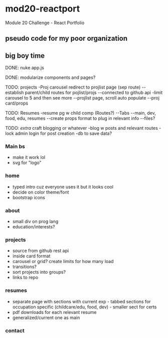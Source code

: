 # mod20-reactport
Module 20 Challenge - React Portfolio

## pseudo code for my poor organization

## big boy time
DONE: nuke app.js
<!-- -utilize react-router-dom in index.js
    --establish routes to pgs, decide what will render on main
    --check that header and navbar will work w routes -->

DONE: modularize components and pages?
<!-- -create index.js for all component pages import/export (route simplification and clean up imports) -->
<!-- -create main.js for main single page >>home/about/prj carousel/contact -->

TODO: projects
-Proj carousel redirect to projlist page (sep route)
    --establish parent/child routes for pojlist/projs
    --connected to github api
-limit carousel to 5 and then see more
--projlist page, scroll auto populate
    --proj card/props

TODO: Resumes
-resume pg w child comp (Routes?)
    --Tabs
        --main, dev, food, edu, resumes
        --create props format to plug in relevant info
        --files?

TODO: *extra* craft blogging or whatever
    -blog w posts and relevant routes
    -lock admin login for post creation
    -db to save data?


### Main bs
 - make it work lol
 - svg for "logo"
 <!-- - check if bootstrap icons font actually works
 - socials in footer -->
 
### home
 <!-- - decide on big background photo -->
 - typed intro cuz everyone uses it but it looks cool
 - decide on color theme/font
 - bootstrap icons 

 ### about
 <!-- - add stupid pics of my face
 - add placeholder text for about sect -->
 - small div on prog lang
 - education/interests?

 ### projects
  - source from github rest api
  - inside card format
  - carousel or grid? create limits for how many load
  - transitions?
  - sort projects into groups?
  - links to repo

  ### resumes
   - separate page with sections with current exp
    - tabbed sections for occupation specific (childcare/edu, food, dev)
    - smaller sect for certs
   - pdf downloads for each relevant resume
   - generalized/current one as main

   ### contact
   <!-- - contact form that sends to email -->